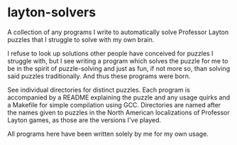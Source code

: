 # layton-solvers
A collection of any programs I write to automatically solve Professor Layton puzzles that I struggle to solve with my own brain.

I refuse to look up solutions other people have conceived for puzzles I struggle with, but I see writing a program which solves the puzzle for me to be in the spirit of puzzle-solving and just as fun, if not more so, than solving said puzzles traditionally. And thus these programs were born.

See individual directories for distinct puzzles. Each program is accompanied by a README explaining the puzzle and any usage quirks and a Makefile for simple compilation using GCC. Directories are named after the names given to puzzles in the North American localizations of Professor Layton games, as those are the versions I've played.

All programs here have been written solely by me for my own usage.

